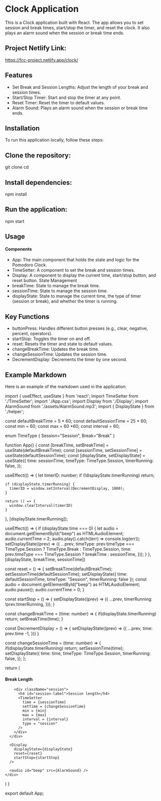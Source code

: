 # Clock Application
This is a  Clock application built with React. The app allows you to set session and break times, start/stop the timer, and reset the clock. It also plays an alarm sound when the session or break time ends.

## Project Netlify Link:
https://fcc-project.netlify.app/clock/

## Features
- Set Break and Session Lengths: Adjust the length of your break and session times.
- Start/Stop Timer: Start and stop the timer at any point.
- Reset Timer: Reset the timer to default values.
- Alarm Sound: Plays an alarm sound when the session or break time ends.

## Installation
To run this application locally, follow these steps:

## Clone the repository:

git clone <repository-url>
cd <repository-directory>


## Install dependencies:

npm install


## Run the application:

npm start

## Usage
#### Components
- App: The main component that holds the state and logic for the Pomodoro Clock.
- TimeSetter: A component to set the break and session times.
- Display: A component to display the current time, start/stop button, and reset button.
State Management
- breakTime: State to manage the break time.
- sessionTime: State to manage the session time.
- displayState: State to manage the current time, the type of timer (session or break), and whether the timer is running.

## Key Functions
- buttonPress: Handles different button presses (e.g., clear, negative, percent, operators).
- startStop: Toggles the timer on and off.
- reset: Resets the timer and state to default values.
- changeBreakTime: Updates the break time.
- changeSessionTime: Updates the session time.
- DecrementDisplay: Decrements the timer by one second.


## Example Markdown
Here is an example of the markdown used in the application:

import { useEffect, useState } from 'react';
import TimeSetter from './TimeSetter';
import './App.css';
import Display from './Display';
import AlarmSound from './assets/AlarmSound.mp3';
import { DisplayState } from './helper';

const defaultBreakTime = 5 * 60;
const defaultSessionTime = 25 * 60;
const min = 60;
const max = 60 *60;
const interval = 60;

enum TimeType {
  Session="Session",
  Break="Break"
}

function App() {
  const [breakTime, setBreakTime] = useState(defaultBreakTime);
  const [sessionTime, setSessionTime] = useState(defaultSessionTime);
  const [displayState, setDisplayState] = useState<DisplayState>({
    time: sessionTime,
    timeType: TimeType.Session,
    timerRunning: false,
  });

  useEffect(() => {
    let timerID: number;
    if (!displayState.timerRunning) return;

    if (displayState.timerRunning) {
      timerID = window.setInterval(DecrementDisplay, 1000);
    }

    return () => {
      window.clearInterval(timerID)
    }
  }, [displayState.timerRunning]);

  useEffect(() => {
    if (displayState.time === 0) {
      let audio = document.getElementById("beep") as HTMLAudioElement;
      audio.currentTime = 2;
      audio.play().catch((err) => console.log(err));
      setDisplayState((prev) => ({
        ...prev,
        timeType: prev.timeType === TimeType.Session ? TimeType.Break : TimeType.Session,
        time: prev.timeType === TimeType.Session ? breakTime : sessionTime,
      }));
    }
  }, [displayState, breakTime, sessionTime]) 

  const reset = () => {
    setBreakTime(defaultBreakTime);
    setSessionTime(defaultSessionTime);
    setDisplayState({
      time: defaultSessionTime,
      timeType: "Session",
      timerRunning: false
    });
    const audio = document.getElementById("beep") as HTMLAudioElement;
    audio.pause();
    audio.currentTime = 0;
  }

  const startStop = () => {
    setDisplayState((prev) => ({
      ...prev,
      timerRunning: !prev.timerRunning,
    }));
  }

  const changeBreakTime = (time: number) => {
    if(displayState.timerRunning) return;
    setBreakTime(time);
  }

  const DecrementDisplay = () => {
    setDisplayState((prev) => ({
      ...prev,
      time: prev.time -1,
    }))
  }

  const changeSessionTime = (time: number) => {
    if(displayState.timerRunning) return;
    setSessionTime(time);
    setDisplayState({
      time: time,
      timeType: TimeType.Session,
      timerRunning: false,
    });
  };

  return (
    <div className="clock">
      <div className="setters">
        <div className="break">
          <h4 id='break-label'>Break Length</h4>
          <TimeSetter 
            time = {breakTime}
            setTime = {changeBreakTime}
            min = {min}
            max = {max}
            interval = {interval}
            type = "break"
          />
        </div>

        <div className="session">
          <h4 id="session-label">Session length</h4>
          <TimeSetter 
            time = {sessionTime}
            setTime = {changeSessionTime}
            min = {min}
            max = {max}
            interval = {interval}
            type = "session"
          />
        </div>
      </div>

      <Display 
        displayState={displayState}
        reset={reset}
        startStop={startStop}
      />

      <audio id="beep" src={AlarmSound} />
    </div>
  )
}

export default App;








<!-- # React + TypeScript + Vite

This template provides a minimal setup to get React working in Vite with HMR and some ESLint rules.

Currently, two official plugins are available:

- [@vitejs/plugin-react](https://github.com/vitejs/vite-plugin-react/blob/main/packages/plugin-react/README.md) uses [Babel](https://babeljs.io/) for Fast Refresh
- [@vitejs/plugin-react-swc](https://github.com/vitejs/vite-plugin-react-swc) uses [SWC](https://swc.rs/) for Fast Refresh

## Expanding the ESLint configuration

If you are developing a production application, we recommend updating the configuration to enable type aware lint rules:

- Configure the top-level `parserOptions` property like this:

```js
export default {
  // other rules...
  parserOptions: {
    ecmaVersion: 'latest',
    sourceType: 'module',
    project: ['./tsconfig.json', './tsconfig.node.json'],
    tsconfigRootDir: __dirname,
  },
}
```

- Replace `plugin:@typescript-eslint/recommended` to `plugin:@typescript-eslint/recommended-type-checked` or `plugin:@typescript-eslint/strict-type-checked`
- Optionally add `plugin:@typescript-eslint/stylistic-type-checked`
- Install [eslint-plugin-react](https://github.com/jsx-eslint/eslint-plugin-react) and add `plugin:react/recommended` & `plugin:react/jsx-runtime` to the `extends` list -->
